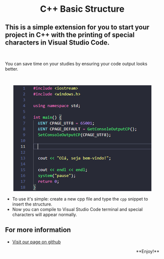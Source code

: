 # <h1 align="center"> C++ Basic Structure </h1>

## This is a simple extension for you to start your project in C++ with the printing of special characters in Visual Studio Code.

<br>

You can save time on your studies by ensuring your code output looks better.

<br>
<p align="center">
<img src="https://github.com/edutrindade/cpp--basic-structure/raw/master/example.png"/>
<br>

* To use it's simple: create a new cpp file and type the `cpp` snippet to insert the structure.
* Now you can compile to Visual Studio Code terminal and special characters will appear normally.

## For more information

* [Visit our page on github](https://github.com/edutrindade/cpp--basic-structure)

<p align="right"> **Enjoy!**
